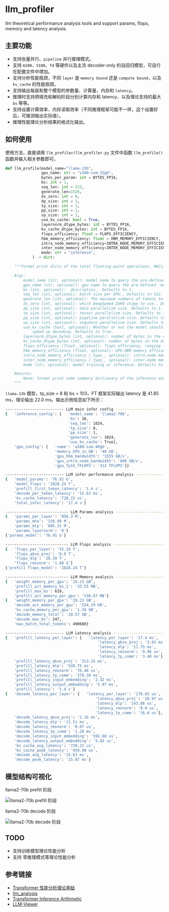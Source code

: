 # llm_profiler
llm theoretical performance analysis tools and support params, flops, memory and latency analysis.

## 主要功能

- 支持张量并行、`pipeline` 并行推理模式。
- 支持 `A100`、`V100`、`T4` 等硬件以及主流 decoder-only 的自回归模型，可自行在配置文件中增加。
- 支持分析性能瓶颈，不同 `layer` 是 `memory bound` 还是 `compute bound`，以及 `kv_cache` 的性能瓶颈。
- 支持输出每层和整个模型的参数量、计算量，内存和 `latency`。
- 推理时支持预填充和解码阶段分别计算内存和 latency、以及理论支持的最大 `bs` 等等。
- 支持设置计算效率、内存读取效率（不同推理框架可能不一样，这个设置好后，可推测输出实际值）。
- 推理性能理论分析结果的格式化输出。

## 如何使用

使用方法，直接调用 `llm_profiler/llm_profiler.py` 文件中函数 `llm_profile()` 函数并输入相关参数即可。

```python
def llm_profile(model_name="llama-13b",
                gpu_name: str = "v100-sxm-32gb",
                bytes_per_param: int = BYTES_FP16,
                bs: int = 1,
                seq_len: int = 522,
                generate_len=1526,
                ds_zero: int = 0,
                dp_size: int = 1,
                tp_size: int = 1,
                pp_size: int = 1,
                sp_size: int = 1,
                use_kv_cache: bool = True,
                layernorm_dtype_bytes: int = BYTES_FP16,
                kv_cache_dtype_bytes: int = BYTES_FP16,
                flops_efficiency: float = FLOPS_EFFICIENCY,
                hbm_memory_efficiency: float = HBM_MEMORY_EFFICIENCY,
                intra_node_memory_efficiency=INTRA_NODE_MEMORY_EFFICIENCY,
                inter_node_memory_efficiency=INTER_NODE_MEMORY_EFFICIENCY,
                mode: str = "inference",
            ) -> dict:

    """format print dicts of the total floating-point operations, MACs, parameters and latency of a llm.

    Args:
        model_name (str, optional): model name to query the pre-defined `model_configs.json`. Defaults to "llama-13b".
        gpu_name (str, optional): gpu name to query the pre-defined `model_configs.json`. Defaults to "v100-sxm2-32gb".
        bs (int, optional): _description_. Defaults to 1.
        seq_len (int, optional): batch size per GPU.. Defaults to 522.
        generate_len (int, optional): The maximum numbers of tokens to generate, ignoring the number of tokens in the prompt. Defaults to 1526.
        ds_zero (int, optional): which DeepSpeed ZeRO stage to use.. Defaults to 0.
        dp_size (int, optional): data parallelism size. Defaults to 1.
        tp_size (int, optional): tensor parallelism size. Defaults to 1.
        pp_size (int, optional): pipeline parallelism size. Defaults to 1.
        sp_size (int, optional): sequence parallelism size. Defaults to 1.
        use_kv_cache (bool, optional): Whether or not the model should use the past last key/values attentions (if applicable to the model) to
            speed up decoding. Defaults to True.
        layernorm_dtype_bytes (int, optional): number of bytes in the data type for the layernorm activations.. Defaults to BYTES_FP16.
        kv_cache_dtype_bytes (int, optional): number of bytes in the data type for the kv_cache. Defaults to None.
        flops_efficiency (float, optional): flops efficiency, ranging from 0 to 1. Defaults to None.
        hbm_memory_efficiency (float, optional): GPU HBM memory efficiency, ranging from 0 to 1. Defaults to HBM_MEMORY_EFFICIENCY.
        intra_node_memory_efficiency (_type_, optional): intra-node memory efficiency, ranging from 0 to 1.. Defaults to INTRA_NODE_MEMORY_EFFICIENCY.
        inter_node_memory_efficiency (_type_, optional): inter-node memory efficiency, ranging from 0 to 1.. Defaults to INTER_NODE_MEMORY_EFFICIENCY.
        mode (str, optional): model training or inference. Defaults to "inference".

    Returns:
        None: format print some summary dictionary of the inference analysis
    """
```

`llama-13b` 模型，tp_size = 8 和 bs = 103，FT 框架实际输出 latency 是 41.85 ms，理论输出 22.0 ms。输出示例信息如下所示：

```bash
-------------------------- LLM main infer config --------------------------
{   'inference_config': {   'model_name': 'llama2-70b',
                            'bs': 16,
                            'seq_len': 1024,
                            'tp_size': 8,
                            'pp_size': 1,
                            'generate_len': 1024,
                            'use_kv_cache': True},
    'gpu_config': {   'name': 'a100-sxm-40gb',
                      'memory_GPU_in_GB': '40 GB',
                      'gpu_hbm_bandwidth': '1555 GB/s',
                      'gpu_intra_node_bandwidth': '600 GB/s',
                      'gpu_fp16_TFLOPS': '312 TFLOPS'}}

-------------------------- LLM infer performance analysis --------------------------
{   'model_params': '76.91 G',
    'model_flops': '2828.24 T',
    'prefill_first_token_latency': '1.4 s',
    'decode_per_token_latency': '15.63 ms',
    'kv_cache_latency': '720.22 us',
    'total_infer_latency': '17.4 s'}

---------------------------- LLM Params analysis ----------------------------
{   'params_per_layer': '956.3 M',
    'params_mha': '150.99 M',
    'params_mlp': '805.31 M',
    'params_layernorm': '0'}
{'params_model': '76.91 G'}

---------------------------- LLM Flops analysis -----------------------------
{   'flops_per_layer': '35.19 T',
    'flops_qkvo_proj': '8.8 T',
    'flops_mlp': '26.39 T',
    'flops_rmsnorm': '1.88 G'}
{'prefill flops_model': '2828.24 T'}

---------------------------- LLM Memory analysis -----------------------------
{   'weight_memory_per_gpu': '19.23 GB',
    'prefill_act_memory_bs_1': '33.55 MB',
    'prefill_max_bs': 619,
    'prefill_act_memory_per_gpu': '536.87 MB'}
{   'weight_memory_per_gpu': '19.23 GB',
    'decode_act_memory_per_gpu': '524.29 KB',
    'kv_cache_memory_per_gpu': '1.34 GB',
    'decode_memory_total': '20.57 GB',
    'decode_max_bs': 247,
    'max_batch_total_tokens': 490680}

-------------------------- LLM Latency analysis --------------------------
{   'prefill_latency_per_layer': {   'latency_per_layer': '17.4 ms',
                                         'latency_qkvo_proj': '3.92 ms',
                                         'latency_mlp': '11.75 ms',
                                         'latency_rmsnorm': '0.96 us',
                                         'latency_tp_comm': '3.48 ms'},
    'prefill_latency_qkvo_proj': '313.25 ms',
    'prefill_latency_mlp': '939.75 ms',
    'prefill_latency_rmsnorm': '76.48 us',
    'prefill_latency_tp_comm': '278.38 ms',
    'prefill_latency_input_embedding': '2.32 ms',
    'prefill_latency_output_embedding': '5.97 ms',
    'prefill_latency': '1.4 s'}
{   'decode_latency_per_layer': {   'latency_per_layer': '178.83 us',
                                        'latency_qkvo_proj': '26.97 us',
                                        'latency_mlp': '143.86 us',
                                        'latency_rmsnorm': '0.0 us',
                                        'latency_tp_comm': '16.0 us'},
    'decode_latency_qkvo_proj': '2.16 ms',
    'decode_latency_mlp': '11.51 ms',
    'decode_latency_rmsnorm': '0.07 us',
    'decode_latency_tp_comm': '1.28 ms',
    'decode_latency_input_embedding': '592.88 us',
    'decode_latency_output_embedding': '5.83 us',
    'kv_cache_avg_latency': '720.22 us',
    'kv_cache_peak_latency': '959.98 us',
    'decode_avg_latency': '15.63 ms',
    'decode_peak_latency': '15.87 ms'}
```

## 模型结构可视化

llama2-70b prefill 阶段

![llama2-70b prefill 阶段](figures/prefill_llama2-70b_tp8_bs20_seqlen1024_genlen1024_graph_visual.png)

llama2-70b decode 阶段

![llama2-70b decode 阶段](./figures/decode_llama2-70b_tp8_bs20_seqlen1024_genlen1024_graph_visual.png)

## TODO
- 支持训练模型理论性能分析
- 支持 零推理模式等理论性能分析

## 参考链接
- [Transformer 性能分析理论基础](https://github.com/HarleysZhang/dl_note/blob/main/6-llm_note/transformer_basic/Transformer%E6%80%A7%E8%83%BD%E5%88%86%E6%9E%90%E7%90%86%E8%AE%BA%E5%9F%BA%E7%A1%80.md)
- [llm_analysis](https://github.com/cli99/llm-analysis)
- [Transformer Inference Arithmetic](https://kipp.ly/blog/transformer-inference-arithmetic/)
- [LLM-Viewer](https://github.com/hahnyuan/LLM-Viewer.git)
